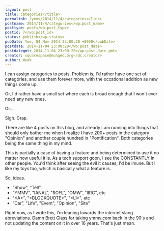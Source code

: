 ```yaml
---
layout: post
title: Categories</title>
permalink: /ymmv/2014/11/4/categories</link>
postname: 2014/11/4/categories</wp:post_name>
posttype: post</wp:post_type>
postid: 7</wp:post_id>
status: publish</wp:status>
pubDate: Tue, 04 Nov 2014 23:00:20 +0000</pubDate>
postdate: 2014-11-04 23:00:20</wp:post_date>
postdategmt: 2014-11-04 23:00:20</wp:post_date_gmt>
creator: squarespace@munged.org</dc:creator>
author: Wook
---
```

I can assign categories to posts. Problem is, I'd rather have one set of
categories, and use them forever more, with the occational addition as new things
come up.

Or, I'd rather have a small set where each is broad enough that
I won't ever need any new ones.

Or....

Sigh. Crap.

There are like 4 posts on this blog, and already I am running into things
that should only bother me when I realize I have 200+ posts in the category
"Opinion" and another couple hundred in "Pontification". Both categories
being the same thing in my mind.

This is partially a case of having a feature and being determined to use
it no matter how useful it is. As a tech support goon, I see the
CONSTANTLY in other people. You'd think after seeing the evil it
causes, I'd be imune. But I like my toys too, which is basically
what a feature is.

So, ideas.

* "Show", "Tell"
* "YMMV", "IANAL", "ROFL", "OMW", "IIRC", etc
* "&lt;A&gt;", "&lt;BLOCKQUOTE&gt;", "&lt;LI&gt;", etc
* "Car", "Life", "Event", "Opinion", "Site"

Right now, as I write this, I'm leaning towards the internet slang abreviations.
Damn [Brett Glass][] for taking [ymmv.com][] back in the 90's and not updating the
content on it in over 16 years. That's just mean.

[Brett Glass]: http://www.brettglass.com/
[ymmv.com]:    http://www.ymmv.com/